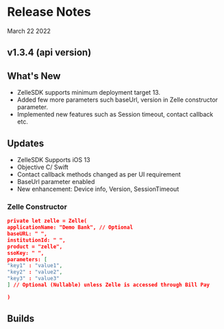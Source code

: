 # Release Notes

March 22 2022

## v1.3.4 (api version)

## What's New

- ZelleSDK supports minimum deployment target 13.
- Added few more parameters such baseUrl, version in Zelle constructor parameter.
- Implemented new features such as Session timeout, contact callback etc.

## Updates

- ZelleSDK Supports iOS 13
- Objective C/ Swift
- Contact callback methods changed as per UI requirement
- BaseUrl parameter enabled
- New enhancement: Device info, Version, SessionTimeout

###  Zelle Constructor

```json
private let zelle = Zelle(
applicationName: "Demo Bank", // Optional 
baseURL: " ",
institutionId: " ",
product = "zelle",
ssoKey: " ",
parameters: [
"key1" : "value1",
"key2" : "value2",
"key3" : "value3"
] // Optional (Nullable) unless Zelle is accessed through Bill Pay 

) 
```

## Builds


